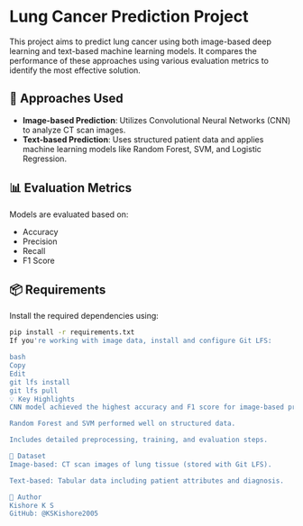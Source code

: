 # Lung Cancer Prediction Project

This project aims to predict lung cancer using both image-based deep learning and text-based machine learning models. It compares the performance of these approaches using various evaluation metrics to identify the most effective solution.

## 🧠 Approaches Used

- **Image-based Prediction**: Utilizes Convolutional Neural Networks (CNN) to analyze CT scan images.
- **Text-based Prediction**: Uses structured patient data and applies machine learning models like Random Forest, SVM, and Logistic Regression.

## 📊 Evaluation Metrics

Models are evaluated based on:
- Accuracy
- Precision
- Recall
- F1 Score

## 📦 Requirements

Install the required dependencies using:
```bash
pip install -r requirements.txt
If you're working with image data, install and configure Git LFS:

bash
Copy
Edit
git lfs install
git lfs pull
💡 Key Highlights
CNN model achieved the highest accuracy and F1 score for image-based prediction.

Random Forest and SVM performed well on structured data.

Includes detailed preprocessing, training, and evaluation steps.

📁 Dataset
Image-based: CT scan images of lung tissue (stored with Git LFS).

Text-based: Tabular data including patient attributes and diagnosis.

👤 Author
Kishore K S
GitHub: @KSKishore2005
